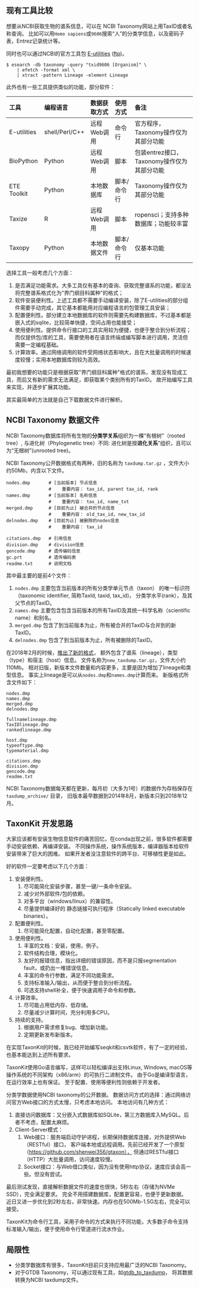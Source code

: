 ## 现有工具比较

想要从NCBI获取生物的谱系信息，可以在 NCBI Taxonomy网站上用TaxID或者名称查询。
比如可以用`Homo sapiens`或`9606`搜索“人”的分类学信息，以及密码子表，Entrez记录统计等。

同时也可以通过NCBI的官方工具包 [E-utilities](https://www.ncbi.nlm.nih.gov/books/NBK179288/)
([ftp](https://ftp.ncbi.nlm.nih.gov/entrez/entrezdirect/))。

    $ esearch -db taxonomy -query "txid9606 [Organism]" \
        | efetch -format xml \
        | xtract -pattern Lineage -element Lineage

此外也有一些工具提供类似的功能，部分软件：

工具       |编程语言      |数据获取方式      |使用方式        |备注
:----------|:-------------|:-----------------|:---------------|:-------------------------------------------------------
E-utilities|shell/Perl/C++|远程Web调用       |命令行          |官方程序，Taxonomy操作仅为其部分功能
BioPython  |Python        |远程Web调用       |脚本            |包装entrez接口，Taxonomy操作仅为其部分功能
ETE Toolkit|Python        |本地数据库        |脚本/命令行     |Taxonomy操作仅为其部分功能
Taxize     |R             |远程Web调用         |脚本            |ropensci；支持多种数据库；功能较丰富
Taxopy     |Python        |本地数据文件        |脚本/命令行     | 仅基本功能

选择工具一般考虑几个方面：

1. 是否满足功能需求。大多工具仅有基本的查询、获取完整谱系的功能，都没法将完整谱系格式化为"界门纲目科属种"的格式；
1. 软件安装便利性。上述工具都不需要手动编译安装，除了E-utilities的部分组件需要手动完成，其它基本都能用对应编程语言的包管理工具安装；
1. 配置便利性。部分建立本地数据库的软件则需要先构建数据库，不过基本都是嵌入式的sqlite，比较简单快捷，空间占用也能接受；
1. 使用便利性。提供命令行接口的工具实用较为便捷，也便于整合到分析流程；
   而仅提供包/库的工具，需要使用者在语言终端或编写脚本进行调用，灵活但需要一定编程基础。
1. 计算效率。通过网络调用的软件受网络状态影响大，且在大批量调用的时候速度较慢；实用本地数据库则较为高效。

最初我想要的功能只是根据获取"界门纲目科属种"格式的谱系，发现没有现成工具，而后又有新的需求无法满足，即获取某个类别所有的TaxID。
故开始编写工具来实现，并逐步扩展其功能。

其实最简单的方法就是自己下载数据文件进行解析。

## NCBI Taxonomy 数据文件
    
NCBI Taxonomy数据库将所有生物的**分类学关系**组织为一棵“有根树”（rooted tree）,
与进化树（Phylogenetic tree）不同: 进化树是按**进化关系**”组织，且可以为“无根树”(unrooted tree)。

NCBI Taxonomy公开数据格式有两种，旧的名称为 `taxdump.tar.gz` ，文件大小约50Mb，内含以下文件。

    nodes.dmp       # [当前版本] 节点信息
                    #    重要内容： tax_id, parent tax_id, rank
    names.dmp       # [当前版本] 名称信息
                    #    重要内容： tax_id, name_txt
    merged.dmp      # [目前为止] 被合并的节点信息
                    #    重要内容： old_tax_id, new_tax_id
    delnodes.dmp    # [目前为止] 被删除的nodes信息
                    #    重要内容： tax_id
                    
    citations.dmp   # 引用信息
    division.dmp    # division信息
    gencode.dmp     # 遗传编码信息
    gc.prt          # 遗传编码表
    readme.txt      # 说明文档
    
其中最主要的是前4个文件：

1. `nodes.dmp` 主要包含当前版本的所有分类学单元节点（taxon）
的唯一标识符（taxonomic identifier, 简称TaxId, taxid, tax_id)，
分类学水平(rank），及其父节点的TaxID。
2. `names.dmp` 主要包含包含当前版本的所有TaxID及其统一科学名称（scientific name）和别名。
3. `merged.dmp` 包含了到当前版本为止，所有被合并的TaxID与合并到的新TaxID。
4. `delnodes.dmp` 包含了到当前版本为止，所有被删除的TaxID。

在2018年2月的时候，[推出了新的格式](https://ncbiinsights.ncbi.nlm.nih.gov/2018/02/22/new-taxonomy-files-available-with-lineage-type-and-host-information/)，
额外包含了谱系（lineage），类型（type）和宿主（host）信息。 
文件名称为`new_taxdump.tar.gz`，文件大小约110Mb。
相对旧版，新版本文件数量和内容更多，主要是因为增加了lineage和类型信息。
事实上lineage是可以从`nodes.dmp`和`names.dmp`计算而来。
新版格式所含文件如下：

    nodes.dmp
    names.dmp
    merged.dmp
    delnodes.dmp
    
    fullnamelineage.dmp
    TaxIDlineage.dmp
    rankedlineage.dmp
    
    host.dmp
    typeoftype.dmp
    typematerial.dmp
    
    citations.dmp
    division.dmp
    gencode.dmp
    readme.txt

NCBI Taxonomy数据每天都在更新，每月初（大多为1号）的数据作为存档保存在 `taxdump_archive/` 目录，
旧版本最早数据到2014年8月，新版本只到2018年12月。

## TaxonKit 开发思路

大家应该都有安装生物信息软件的痛苦回忆，在conda出现之前，很多软件都需要手动安装依赖、再编译安装。
不同操作系统，操作系统版本，编译器版本给软件安装带来了巨大的困难。
如果开发者没注意软件的跨平台、可移植性更是如此。

好的软件一定要考虑以下几个方面：

1. 安装便利性。
    1. 尽可能简化安装步骤，甚至一键/一条命令安装。
    1. 减少对外部软件/包的依赖。
    1. 对多平台（windows/linux）的兼容性。
    1. 尽量提供编译好的 静态链接可执行程序（Statically linked executable binaries）。
1. 配置便利性。
    1. 尽可能简化配置，自动化配置，甚至零配置。
1. 使用便利性。
    1. 丰富的文档：安装，使用，例子。
    1. 软件结构合理，模块化。
    1. 友好的报错信息，指出详细的错误原因，而不是只报segmentation fault，或扔出一堆错误信息。
    1. 丰富的命令行参数，满足不同功能需求。
    1. 支持标准输入/输出，从而便于整合到分析流程。
    1. 可选支持shell补全，便于快速调用子命令和参数。
1. 计算效率。
    1. 尽可能占用低内存、低存储。
    1. 尽量减少计算时间，充分利用多CPU。
1. 持续的支持。
    1. 根据用户需求修复bug、增加新功能。
    1. 定期更新发布新版本。

在实现TaxonKit的时候，我已经开始编写seqkit和csvtk软件，有了一定的经验，也基本能达到上述所有要求。

TaxonKit使用Go语言编写，这样可以轻松编译出支持Linux, Windows, 
macOS等操作系统的不同架构（x86/arm）的可执行二进制文件。
由于Go是编译型语言，在运行效率上也有保证。
至于配置、使用等便利性则依赖于开发者。

分类学数据使用NCBI taxonomy的公开数据。
数据访问方式的选择：通过网络访问官方Web接口的方式太慢，只考虑本地访问。
本地访问有几种方式：

1. 直接访问数据库：又分嵌入式数据库如SQLite，第三方数据库入MySQL。后者不考虑，配置太麻烦。
1. Client-Server模式：
    1. Web接口：服务端启动守护进程，长期保持数据库连接，对外提供Web（RESTful）接口，
   客户端本地或远程调用。先前已经开发了一个原型（https://github.com/shenwei356/gtaxon），
   但通过RESTful接口（HTTP）大批量调用，访问速度较慢。
    1. Socket接口：与Web借口类似，因为没有使用http协议，速度应该会高一些。但没有尝试。

最后测试发现，直接解析数据文件的速度也很快，5秒左右（存储为NVMe SSD），完全满足要求。
完全不用搭建数据库，配置更容易，也便于更新数据。
近日又进一步优化到2秒左右，非常快速。内存也在500Mb-1.5G左右，完全可以接受。

TaxonKit为命令行工具，采用子命令的方式来执行不同功能，大多数子命令支持标准输入/输出，便于使用命令行管道进行流水作业。

## 局限性

- 分类学数据库有很多，TaxonKit目前只支持应用最广泛的NCBI Taxonomy。
- 对于GTDB Taxonomy，可以通过现有工具，如[gtdb_to_taxdump](https://github.com/nick-youngblut/gtdb_to_taxdump)，
  将其数据转换为NCBI taxdump文件。
 
